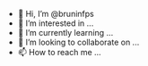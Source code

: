 - 👋 Hi, I’m @bruninfps
- 👀 I’m interested in ...
- 🌱 I’m currently learning ...
- 💞️ I’m looking to collaborate on ...
- 📫 How to reach me ...

<!---
bruninfps/bruninfps is a ✨ special ✨ repository because its `README.md` (this file) appears on your GitHub profile.
You can click the Preview link to take a look at your changes.
--->
